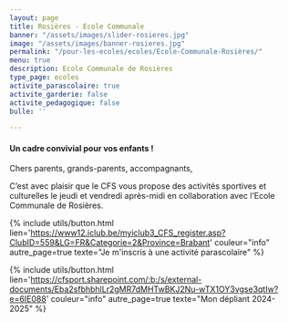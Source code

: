 ```yaml
---
layout: page
title: Rosières - Ecole Communale
banner: "/assets/images/slider-rosieres.jpg"
image: "/assets/images/banner-rosieres.jpg"
permalink: "/pour-les-ecoles/ecoles/Ecole-Communale-Rosières/"
menu: true
description: Ecole Communale de Rosières
type_page: ecoles
activite_parascolaire: true
activite_garderie: false
activite_pedagogique: false
bulle: ''

---
```

#### **Un cadre convivial pour vos enfants !**

Chers parents, grands-parents, accompagnants, 

C’est avec plaisir que le CFS vous propose des activités sportives et culturelles le jeudi et vendredi après-midi en collaboration avec l’Ecole Communale de Rosières.

{% include utils/button.html  
lien='https://www12.iclub.be/myiclub3_CFS_register.asp?ClubID=559&LG=FR&Categorie=2&Province=Brabant' couleur="info" autre_page=true texte="Je m'inscris à une activité parascolaire" %}

{% include utils/button.html lien='https://cfsport.sharepoint.com/:b:/s/external-documents/Eba2sfbhbhlLr2gMR7dMHTwBKJ2Nu-wTX1OY3vgse3qtIw?e=6IE088' couleur="info" autre_page=true texte="Mon dépliant 2024-2025" %}